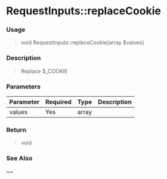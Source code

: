 
# RequestInputs::replaceCookie 

### Usage

> void RequestInputs::replaceCookie(array $values)

### Description

> Replace $_COOKIE

### Parameters

Parameter | Required | Type | Description
------------- |------------- |------------- |------------- 
values | Yes | array |

### Return
> void 
### See Also

~~


